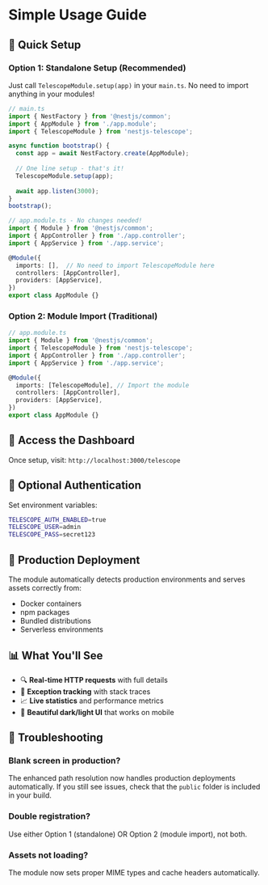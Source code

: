 # Simple Usage Guide

## 🚀 Quick Setup

### Option 1: Standalone Setup (Recommended)

Just call `TelescopeModule.setup(app)` in your `main.ts`. No need to import anything in your modules!

```typescript
// main.ts
import { NestFactory } from '@nestjs/common';
import { AppModule } from './app.module';
import { TelescopeModule } from 'nestjs-telescope';

async function bootstrap() {
  const app = await NestFactory.create(AppModule);
  
  // One line setup - that's it!
  TelescopeModule.setup(app);
  
  await app.listen(3000);
}
bootstrap();
```

```typescript
// app.module.ts - No changes needed!
import { Module } from '@nestjs/common';
import { AppController } from './app.controller';
import { AppService } from './app.service';

@Module({
  imports: [],  // No need to import TelescopeModule here
  controllers: [AppController],
  providers: [AppService],
})
export class AppModule {}
```

### Option 2: Module Import (Traditional)

```typescript
// app.module.ts
import { Module } from '@nestjs/common';
import { TelescopeModule } from 'nestjs-telescope';
import { AppController } from './app.controller';
import { AppService } from './app.service';

@Module({
  imports: [TelescopeModule], // Import the module
  controllers: [AppController],
  providers: [AppService],
})
export class AppModule {}
```

## 📱 Access the Dashboard

Once setup, visit: `http://localhost:3000/telescope`

## 🔐 Optional Authentication

Set environment variables:

```bash
TELESCOPE_AUTH_ENABLED=true
TELESCOPE_USER=admin
TELESCOPE_PASS=secret123
```

## 🔧 Production Deployment

The module automatically detects production environments and serves assets correctly from:
- Docker containers
- npm packages
- Bundled distributions
- Serverless environments

## 📊 What You'll See

- 🔍 **Real-time HTTP requests** with full details
- 🚨 **Exception tracking** with stack traces
- 📈 **Live statistics** and performance metrics
- 🎨 **Beautiful dark/light UI** that works on mobile

## 🐛 Troubleshooting

### Blank screen in production?
The enhanced path resolution now handles production deployments automatically. If you still see issues, check that the `public` folder is included in your build.

### Double registration?
Use either Option 1 (standalone) OR Option 2 (module import), not both.

### Assets not loading?
The module now sets proper MIME types and cache headers automatically.